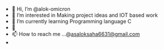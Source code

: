 - 👋 Hi, I’m @alok-omicron
- 👀 I’m interested in Making project ideas and IOT based work
- 🌱 I’m currently learning Programming language C
- 💞️
- 📫 How to reach me ...@asaloksaha6631@gmail.com
- 

<!---
alok-omicron/alok-omicron is a ✨ special ✨ repository because its `README.md` (this file) appears on your GitHub profile.
You can click the Preview link to take a look at your changes.
--->
